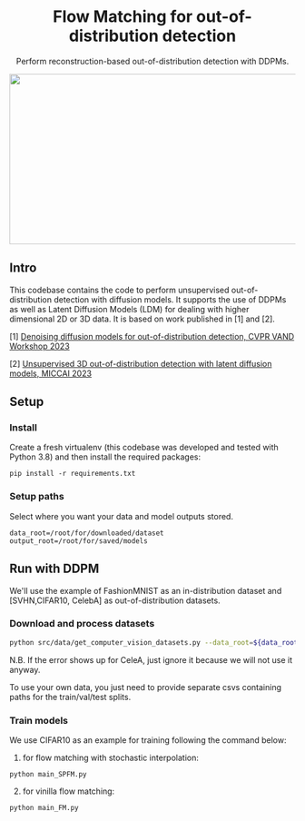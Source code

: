 <h1 align="center">Flow Matching for out-of-distribution detection</h1>
<p align="center">
Perform reconstruction-based out-of-distribution detection with DDPMs.
</p>

<p align="center">
  <img width="800" height="300" src="https://user-images.githubusercontent.com/7947315/233470531-df6437d7-e277-4147-96a0-6aa354cf2ef4.svg">
</p>


## Intro

This codebase contains the code to perform unsupervised out-of-distribution detection with diffusion models.
It supports the use of DDPMs as well as Latent Diffusion Models (LDM) for dealing with higher dimensional 2D or 3D data.
It is based on work published in [1] and [2].

[1] [Denoising diffusion models for out-of-distribution detection, CVPR VAND Workshop 2023](https://arxiv.org/abs/2211.07740)

[2] [Unsupervised 3D out-of-distribution detection with latent diffusion models, MICCAI 2023](https://arxiv.org/abs/2307.03777)

## Setup

### Install
Create a fresh virtualenv (this codebase was developed and tested with Python 3.8) and then install the required packages:

```pip install -r requirements.txt```


### Setup paths
Select where you want your data and model outputs stored.
```
data_root=/root/for/downloaded/dataset
output_root=/root/for/saved/models
```

## Run with DDPM
We'll use the example of FashionMNIST as an in-distribution dataset and [SVHN,CIFAR10, CelebA] as out-of-distribution datasets.
### Download and process datasets
```bash
python src/data/get_computer_vision_datasets.py --data_root=${data_root}
```
N.B. If the error shows up for CeleA, just ignore it because we will not use it anyway.

To use your own data, you just need to provide separate csvs containing paths for the train/val/test splits.

### Train models
We use CIFAR10 as an example for training following the command below:

1. for flow matching with stochastic interpolation:
```
python main_SPFM.py
```
2. for vinilla flow matching:
```
python main_FM.py
```   

